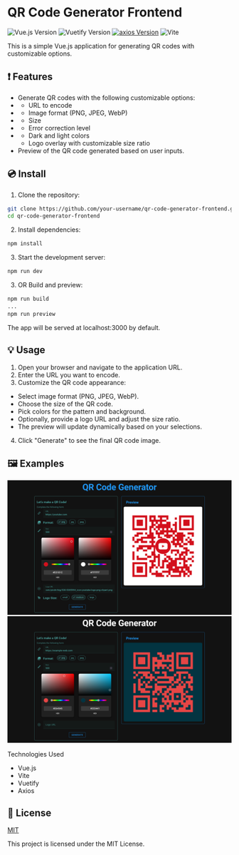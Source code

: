 # QR Code Generator Frontend
![Vue.js Version](https://img.shields.io/badge/vue-v20.11.0-green?style=for-the-badge&logo=vue.js&labelColor=%232b2b2d)
![Vuetify Version](https://img.shields.io/badge/v3.5.8-js?style=for-the-badge&logo=vuetify&label=vuetify&color=%231867c0)
[![axios Version](https://img.shields.io/badge/axios-v1.7.2-blue?style=for-the-badge&logo=axios)](https://www.npmjs.com/package/axios/v/1.7.2)
![Vite](https://img.shields.io/badge/v5.1.5-js?style=for-the-badge&logo=vite&label=Vite&color=%23a54ffe)


This is a simple Vue.js application for generating QR codes with customizable options.

## ❗️ Features

- Generate QR codes with the following customizable options:
- - URL to encode
- - Image format (PNG, JPEG, WebP)
- - Size
- - Error correction level
- - Dark and light colors
  - Logo overlay with customizable size ratio
- Preview of the QR code generated based on user inputs.

## 💿 Install

1. Clone the repository:
```sh
git clone https://github.com/your-username/qr-code-generator-frontend.git
cd qr-code-generator-frontend
```

2. Install dependencies:
```sh
npm install
```

3. Start the development server:
```sh
npm run dev
```

3. OR Build and preview:
```sh
npm run build
...
npm run preview
```

The app will be served at localhost:3000 by default.

## 💡 Usage

1. Open your browser and navigate to the application URL.
2. Enter the URL you want to encode.
3. Customize the QR code appearance:
  - Select image format (PNG, JPEG, WebP).
  - Choose the size of the QR code.
  - Pick colors for the pattern and background.
  - Optionally, provide a logo URL and adjust the size ratio.
  - The preview will update dynamically based on your selections.
4. Click "Generate" to see the final QR code image.

## 🖼️ Examples

<img src="examples/example1.png" />
<img src="examples/example2.png" />


Technologies Used

- Vue.js
- Vite
- Vuetify
- Axios


## 📑 License
[MIT](http://opensource.org/licenses/MIT)

This project is licensed under the MIT License.

